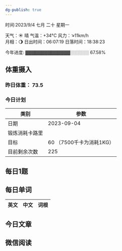 ```yaml
---
dg-publish: true
---
```



时间:2023/9/4 七月 二十 星期一

天气：☀️   晴 气温：+34°C 风力：↘11km/h  
月相：🌖 日出时间：06:07:19 日落时间：18:38:23

今年进度: ▓▓▓▓▓▓▓▓▓▓▓▓▓▓░░░░░░ 67.58%

## 体重摄入

### 昨日体重： 73.5
### 今日计划

| 类别           | 参数                    |
| -------------- | ----------------------- |
| 日期           | 2023-09-04               |
| 锻炼消耗卡路里 | |
| 目标           | 60      （7500千卡为消耗1KG）                |
| 目前剩余次数               |        225                  |



## 每日1题


## 每日单词

| 英文       | 中文       |词根|
| ---------- | ---------- | ---|


## 今日文章

## 微信阅读

<!-- start of weread -->


<!-- end of weread -->

